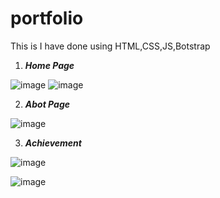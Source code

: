 # portfolio

This is I have done using HTML,CSS,JS,Botstrap 

1. ***Home Page***

![image](https://github.com/shanmugamtech/portfolio/assets/107739312/e808beea-a873-4740-a559-dc4d0c487b5a)
![image](https://github.com/shanmugamtech/portfolio/assets/107739312/5944dd39-e9ce-4ed4-9e42-fb9448810173)

2. ***Abot Page***

![image](https://github.com/shanmugamtech/portfolio/assets/107739312/60a59f40-8045-437c-a17c-4d7f3b88f06d)

3. ***Achievement***

![image](https://github.com/shanmugamtech/portfolio/assets/107739312/1eb99549-7445-45d5-bbae-5afea5f679fa)

![image](https://github.com/shanmugamtech/portfolio/assets/107739312/d3f92f69-0dc6-4047-8ef6-a0e135714ad2)
